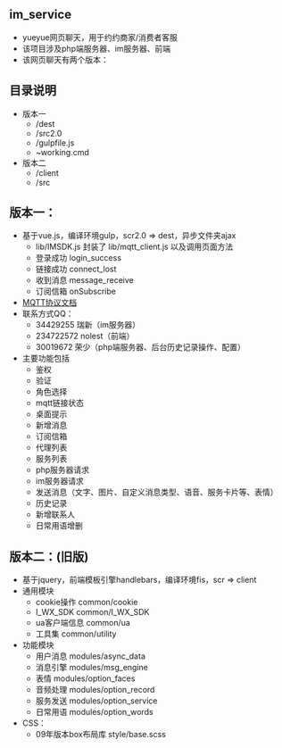 ## im_service
* yueyue网页聊天，用于约约商家/消费者客服
* 该项目涉及php端服务器、im服务器、前端
* 该网页聊天有两个版本：

## 目录说明
* 版本一
	* /dest
	* /src2.0
	* /gulpfile.js
	* ~working.cmd 
* 版本二
	* /client
	* /src	

## 版本一：
* 基于vue.js，编译环境gulp，scr2.0 => dest，异步文件夹ajax
    * lib/IMSDK.js 封装了 lib/mqtt_client.js 以及调用页面方法
    * 登录成功 login_success 
    * 链接成功 connect_lost
    * 收到消息 message_receive
    * 订阅信箱 onSubscribe
* [MQTT协议文档](http://gitlab.yueus.com/pocoyun-pub/documents/wikis/imcore/apis)
* 联系方式QQ：
    * 34429255 瑞新（im服务器）
    * 234722572 nolest（前端）
    * 30019672 荣少（php端服务器、后台历史记录操作、配置）
* 主要功能包括
    * 鉴权 
    * 验证
    * 角色选择
    * mqtt链接状态
    * 桌面提示
    * 新增消息
    * 订阅信箱
    * 代理列表
    * 服务列表
    * php服务器请求
    * im服务器请求
    * 发送消息（文字、图片、自定义消息类型、语音、服务卡片等、表情）
    * 历史记录
    * 新增联系人
    * 日常用语增删

## 版本二：(旧版)
* 基于jquery，前端模板引擎handlebars，编译环境fis，scr => client
* 通用模块
    * cookie操作 common/cookie
    * I_WX_SDK common/I_WX_SDK
    * ua客户端信息 common/ua
    * 工具集 common/utility
* 功能模块
    * 用户消息 modules/async_data
    * 消息引擎 modules/msg_engine
    * 表情 modules/option_faces
    * 音频处理 modules/option_record
    * 服务发送 modules/option_service
    * 日常用语 modules/option_words
* CSS：
    * 09年版本box布局库 style/base.scss